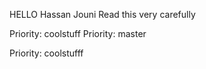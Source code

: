 HELLO 
Hassan Jouni
Read this very carefully

Priority: coolstuff
Priority: master

Priority: coolstufff

